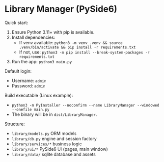 # Library Manager (PySide6)

Quick start:

1. Ensure Python 3.11+ with pip is available.
2. Install dependencies:
   - If venv available: `python3 -m venv .venv && source .venv/bin/activate && pip install -r requirements.txt`
   - If not, use: `python3 -m pip install --break-system-packages -r requirements.txt`
3. Run the app:
   `python3 main.py`

Default login:
- Username: `admin`
- Password: `admin`

Build executable (Linux example):
- `python3 -m PyInstaller --noconfirm --name LibraryManager --windowed --onefile main.py`
- The binary will be in `dist/LibraryManager`.

Structure:
- `library/models.py` ORM models
- `library/db.py` engine and session factory
- `library/services/*` business logic
- `library/ui/*` PySide6 UI (pages, main window)
- `library/data/` sqlite database and assets